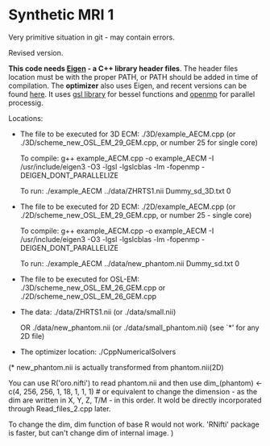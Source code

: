 # Synthetic MRI 1

Very primitive situation in git - may contain errors.

Revised version.


**This code needs [Eigen](http://eigen.tuxfamily.org/) - a C++ library header files**. 
The header files location must be with the proper PATH, or PATH should be added in time of compilation.
The **optimizer** also uses Eigen, and recent versions can be found [here](https://github.com/PatWie/CppNumericalSolvers).
It uses [gsl library](https://www.gnu.org/software/gsl/) for bessel functions and [openmp](https://www.openmp.org/) for parallel processig.

Locations:
* The file to be executed for 3D ECM: ./3D/example_AECM.cpp (or ./3D/scheme_new_OSL_EM_29_GEM.cpp, or number 25 for single core)
    
    To compile:
        g++ example_AECM.cpp -o example_AECM -I /usr/include/eigen3 -O3 -lgsl -lgslcblas -lm -fopenmp -DEIGEN_DONT_PARALLELIZE
    
    To run:
        ./example_AECM ../data/ZHRTS1.nii Dummy_sd_3D.txt 0

* The file to be executed for 2D ECM: ./2D/example_AECM.cpp (or ./2D/scheme_new_OSL_EM_29_GEM.cpp, or number 25 - single core)
    
    To compile:
        g++ example_AECM.cpp -o example_AECM -I /usr/include/eigen3 -O3 -lgsl -lgslcblas -lm -fopenmp -DEIGEN_DONT_PARALLELIZE
    
    To run:
        ./example_AECM ../data/new_phantom.nii Dummy_sd.txt 0


* The file to be executed for OSL-EM: 
	./3D/scheme_new_OSL_EM_26_GEM.cpp
	or 
	./2D/scheme_new_OSL_EM_26_GEM.cpp

* The data: ./data/ZHRTS1.nii (or ./data/small.nii)

	OR
	    ./data/new_phantom.nii (or ./data/small_phantom.nii)
  (see `*' for any 2D file)
* The optimizer location: ./CppNumericalSolvers




(* new_phantom.nii is actually transformed from phantom.nii(2D)

You can use R('oro.nifti') to read phantom.nii and then use
dim_(phantom) <- c(4, 256, 256, 1, 18, 1, 1, 1) # or equivalent
to change the dimension - as the dim are written in X, Y, Z, T/M - in this order.
It wold be directly incorporated through Read_files_2.cpp later. 

To change the dim, dim function of base R  would not work.
'RNifti' package is faster, but can't change dim of internal image.
)
